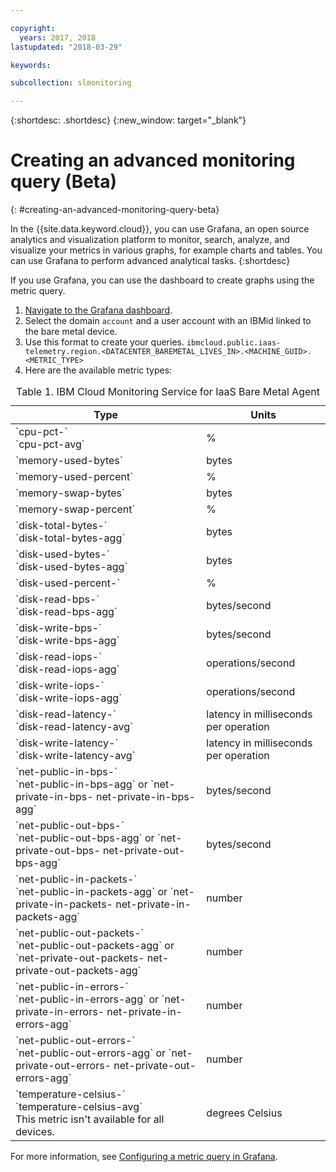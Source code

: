 ```yaml
---

copyright:
  years: 2017, 2018
lastupdated: "2018-03-29"

keywords:

subcollection: slmonitoring

---
```


{:shortdesc: .shortdesc}
{:new_window: target="_blank"}

# Creating an advanced monitoring query (Beta)
{: #creating-an-advanced-monitoring-query-beta}

In the {{site.data.keyword.cloud}}, you can use Grafana, an open source analytics and visualization platform to monitor, search, analyze, and visualize your metrics in various graphs, for example charts and tables. You can use Grafana to perform advanced analytical tasks.
{:shortdesc}

If you use Grafana, you can use the dashboard to create graphs using the metric query.
1. [Navigate to the Grafana dashboard](/docs/services/cloud-monitoring/grafana?topic=cloud-monitoring-navigating_grafana#navigating_grafana).
2. Select the domain `account` and a user account with an IBMid linked to the bare metal device.
3. Use this format to create your queries.
`ibmcloud.public.iaas-telemetry.region.<DATACENTER_BAREMETAL_LIVES_IN>.<MACHINE_GUID>.<METRIC_TYPE>`
4. Here are the available metric types:
<table>
   <CAPTION>Table 1. IBM Cloud Monitoring Service for IaaS Bare Metal Agent</CAPTION>
   <THEAD>
   <TR>
   <th>Type</th>
     <th>Units</th>
   </TR>
   </THEAD>
   <TBODY>
     <tr>
       <td>`cpu-pct-<id>`<br>`cpu-pct-avg`</td>
       <td>%</td>
     </tr>
     <tr>
       <td>`memory-used-bytes`</td>
       <td>bytes</td>
     </tr>
   <tr>
       <td>`memory-used-percent`</td>
       <td>%</td>
     </tr>
     <tr>
       <td>`memory-swap-bytes`</td>
       <td>bytes</td>
     </tr>
     <tr>
       <td>`memory-swap-percent`</td>
       <td>%</td>
     </tr>
     <tr>
       <td>`disk-total-bytes-<id>` <br>`disk-total-bytes-agg`</td>
       <td>bytes</td>
     </tr>
     <tr>
       <td>`disk-used-bytes-<id>` <br>`disk-used-bytes-agg`</td>
       <td>bytes</td>
     </tr>
   <tr>
       <td>`disk-used-percent-<id>`</td>
       <td>%</td>
     </tr>
     <tr>
       <td>`disk-read-bps-<id>` <br>`disk-read-bps-agg`</td>
       <td>bytes/second</td>
     </tr>
     <tr>
       <td>`disk-write-bps-<id>`<br>`disk-write-bps-agg`</td>
       <td>bytes/second</td>
     </tr>
     <tr>
       <td>`disk-read-iops-<id>`<br>`disk-read-iops-agg`</td>
       <td>operations/second</td>
     </tr>
      <tr>
       <td>`disk-write-iops-<id>`<br>`disk-write-iops-agg`</td>
       <td>operations/second</td>
     </tr>
     <tr>
       <td>`disk-read-latency-<id>`<br>`disk-read-latency-avg`</td>
       <td>latency in milliseconds per operation</td>
     </tr>
    <tr>
       <td>`disk-write-latency-<id>`<br>`disk-write-latency-avg`</td>
       <td>latency in milliseconds per operation</td>
     </tr>
     <tr>
       <td>`net-public-in-bps-<id>`<br>`net-public-in-bps-agg` or `net-private-in-bps-<id>
net-private-in-bps-agg`</td>
       <td>bytes/second</td>
     </tr>
      <tr>
       <td>`net-public-out-bps-<id>`<br>`net-public-out-bps-agg` or `net-private-out-bps-<id>
net-private-out-bps-agg`</td>
       <td>bytes/second</td>
     </tr>
     <tr>
       <td>`net-public-in-packets-<id>`<br>`net-public-in-packets-agg` or `net-private-in-packets-<id> net-private-in-packets-agg`</td>
       <td>number</td>
     </tr>
   <tr>
       <td>`net-public-out-packets-<id>`<br>`net-public-out-packets-agg` or `net-private-out-packets-<id> net-private-out-packets-agg`</td>
       <td>number</td>
     </tr>
   <tr>
       <td>`net-public-in-errors-<id>` <br>`net-public-in-errors-agg` or `net-private-in-errors-<id> net-private-in-errors-agg`</td>
       <td>number</td>
     </tr>
      <tr>
       <td>`net-public-out-errors-<id>` <br>`net-public-out-errors-agg` or `net-private-out-errors-<id> net-private-out-errors-agg`</td>
       <td>number</td>
     </tr>
    <tr>
       <td>`temperature-celsius-<id>` <br>`temperature-celsius-avg`
         <br>This metric isn't available for all devices.</td>
       <td>degrees Celsius</td>
     </tr>
   </TBODY>
   </table>

For more information, see [Configuring a metric query in Grafana](/docs/services/cloud-monitoring/grafana?topic=cloud-monitoring-define_query#define_query).
